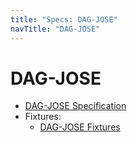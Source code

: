 ```yaml
---
title: "Specs: DAG-JOSE"
navTitle: "DAG-JOSE"
---
```


DAG-JOSE
========

- [DAG-JOSE Specification](./spec/)
- Fixtures:
	- [DAG-JOSE Fixtures](./fixtures/)
